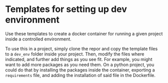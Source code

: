 # Templates for setting up dev environment

Use these templates to create a docker container for running a given project inside a controlled environment. 

To use this in a project, simply clone the repor and copy the template files to a `dev_env` folder inside your project. Then, modify the files where indicated, and further add things as you see fit. For example, you might want to add more packages as you need them. On a python project, you could do that by installing the packages inside the container, exporting a `requirements` file, and adding the installation of said file in the Dockerfile.

